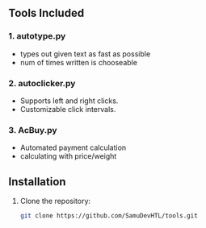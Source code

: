 ## Tools Included

### 1. **autotype.py**
- types out given text as fast as possible
- num of times written is chooseable

### 2. **autoclicker.py**
- Supports left and right clicks.
- Customizable click intervals.

### 3. **AcBuy.py**
- Automated payment calculation
- calculating with price/weight

## Installation

1. Clone the repository:
   ```bash
   git clone https://github.com/SamuDevHTL/tools.git
